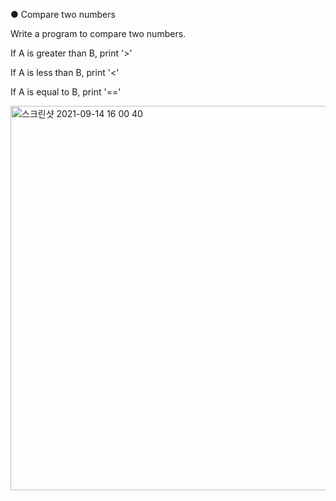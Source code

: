 ● Compare two numbers


Write a program to compare two numbers.

If A is greater than B, print '>'

If A is less than B, print '<'

If A is equal to B, print '=='


<img width="615" alt="스크린샷 2021-09-14 16 00 40" src="https://user-images.githubusercontent.com/80348069/133272604-f181c246-fd7d-4c9b-b432-adb08f7d7fa1.png">

